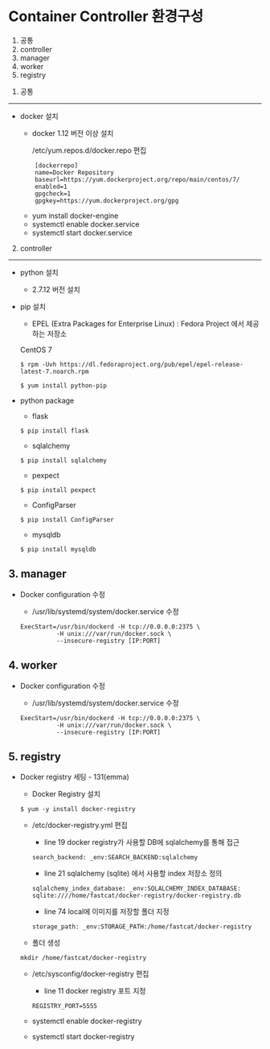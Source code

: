 # Container Controller 환경구성

1. 공통
2. controller
3. manager
4. worker
5. registry


<span></span>
1. 공통
-------------

- docker 설치

    - docker 1.12 버전 이상 설치
        
        /etc/yum.repos.d/docker.repo 편집
    ```
        [dockerrepo]
        name=Docker Repository
        baseurl=https://yum.dockerproject.org/repo/main/centos/7/
        enabled=1
        gpgcheck=1
        gpgkey=https://yum.dockerproject.org/gpg
    ```
    
    - yum install docker-engine
    - systemctl enable docker.service
    - systemctl start docker.service 
<span></span>
2. controller
-------------

- python 설치

	- 2.7.12 버전 설치

- pip 설치

    - EPEL (Extra Packages for Enterprise Linux) : Fedora Project 에서 제공하는 저장소
    
    CentOS 7

    ```
    $ rpm -Uvh https://dl.fedoraproject.org/pub/epel/epel-release-latest-7.noarch.rpm
    ```

    ```
    $ yum install python-pip
    ```

- python package

    -  flask
    ```
    $ pip install flask
    ```

    -  sqlalchemy
    ```
    $ pip install sqlalchemy
    ```

    -  pexpect
    ```
    $ pip install pexpect
    ```

    -  ConfigParser
    ```
    $ pip install ConfigParser
    ```

    -  mysqldb
    ```
    $ pip install mysqldb
    ```

<span></span>
3. manager
-------------

- Docker configuration 수정

	* /usr/lib/systemd/system/docker.service 수정
	```
	ExecStart=/usr/bin/dockerd -H tcp://0.0.0.0:2375 \
              -H unix:///var/run/docker.sock \
              --insecure-registry [IP:PORT]
	```

<span></span>
4. worker
-------------

- Docker configuration 수정

	* /usr/lib/systemd/system/docker.service 수정
	```
	ExecStart=/usr/bin/dockerd -H tcp://0.0.0.0:2375 \
              -H unix:///var/run/docker.sock \
              --insecure-registry [IP:PORT]
	```

<span></span>
5. registry
-------------

- Docker registry 세팅 - 131(emma)

    - Docker Registry 설치
    ```
    $ yum -y install docker-registry
    ```

    - /etc/docker-registry.yml 편집

    	* line 19 docker registry가 사용할 DB에 sqlalchemy를 통해 접근
        ```
        search_backend: _env:SEARCH_BACKEND:sqlalchemy
        ```

    	* line 21 sqlalchemy (sqlite) 에서 사용할 index 저장소 정의
		```
    	sqlalchemy_index_database: _env:SQLALCHEMY_INDEX_DATABASE:
    	sqlite:////home/fastcat/docker-registry/docker-registry.db
        ```

        * line 74 local에 이미지를 저장할 폴더 지정
        ```
        storage_path: _env:STORAGE_PATH:/home/fastcat/docker-registry
        ```

    - 폴더 생성
    ```
    mkdir /home/fastcat/docker-registry
	```

    - /etc/sysconfig/docker-registry 편집

    	* line 11 docker registry 포트 지정
        ```
        REGISTRY_PORT=5555
        ```
    - systemctl enable docker-registry
    - systemctl start docker-registry